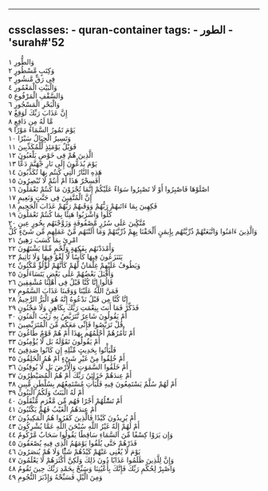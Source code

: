 
---
cssclasses:
    - quran-container
tags:
    - الطور
    - 'surah#'52
---

وَالطُّورِ  ١<br>
وَكِتَبٍ مَّسْطُورٍ  ٢<br>
فِى رَقٍّ مَّنشُورٍ  ٣<br>
وَالْبَيْتِ الْمَعْمُورِ  ٤<br>
وَالسَّقْفِ الْمَرْفُوعِ  ٥<br>
وَالْبَحْرِ الْمَسْجُورِ  ٦<br>
إِنَّ عَذَابَ رَبِّكَ لَوَقِعٌ  ٧<br>
مَّا لَهُ مِن دَافِعٍ  ٨<br>
يَوْمَ تَمُورُ السَّمَاءُ مَوْرًا  ٩<br>
وَتَسِيرُ الْجِبَالُ سَيْرًا  ١۰<br>
فَوَيْلٌ يَوْمَئِذٍ لِّلْمُكَذِّبِينَ  ١١<br>
الَّذِينَ هُمْ فِى خَوْضٍ يَلْعَبُونَ  ١٢<br>
يَوْمَ يُدَعُّونَ إِلَى نَارِ جَهَنَّمَ دَعًّا  ١٣<br>
هَذِهِ النَّارُ الَّتِى كُنتُم بِهَا تُكَذِّبُونَ  ١٤<br>
أَفَسِحْرٌ هَذَا أَمْ أَنتُمْ لَا تُبْصِرُونَ  ١٥<br>
اصْلَوْهَا فَاصْبِرُوا أَوْ لَا تَصْبِرُوا سَوَاءٌ عَلَيْكُمْ إِنَّمَا تُجْزَوْنَ مَا كُنتُمْ تَعْمَلُونَ  ١٦<br>
إِنَّ الْمُتَّقِينَ فِى جَنَّتٍ وَنَعِيمٍ  ١٧<br>
فَكِهِينَ بِمَا ءَاتَىهُمْ رَبُّهُمْ وَوَقَىهُمْ رَبُّهُمْ عَذَابَ الْجَحِيمِ  ١٨<br>
كُلُوا وَاشْرَبُوا هَنِئًا بِمَا كُنتُمْ تَعْمَلُونَ  ١٩<br>
مُتَّكِِٔينَ عَلَى سُرُرٍ مَّصْفُوفَةٍ وَزَوَّجْنَهُم بِحُورٍ عِينٍ  ٢۰<br>
وَالَّذِينَ ءَامَنُوا وَاتَّبَعَتْهُمْ ذُرِّيَّتُهُم بِإِيمَنٍ أَلْحَقْنَا بِهِمْ ذُرِّيَّتَهُمْ وَمَا أَلَتْنَهُم مِّنْ عَمَلِهِم مِّن شَىْءٍ كُلُّ امْرِئٍ بِمَا كَسَبَ رَهِينٌ  ٢١<br>
وَأَمْدَدْنَهُم بِفَكِهَةٍ وَلَحْمٍ مِّمَّا يَشْتَهُونَ  ٢٢<br>
يَتَنَزَعُونَ فِيهَا كَأْسًا لَّا لَغْوٌ فِيهَا وَلَا تَأْثِيمٌ  ٢٣<br>
وَيَطُوفُ عَلَيْهِمْ غِلْمَانٌ لَّهُمْ كَأَنَّهُمْ لُؤْلُؤٌ مَّكْنُونٌ  ٢٤<br>
وَأَقْبَلَ بَعْضُهُمْ عَلَى بَعْضٍ يَتَسَاءَلُونَ  ٢٥<br>
قَالُوا إِنَّا كُنَّا قَبْلُ فِى أَهْلِنَا مُشْفِقِينَ  ٢٦<br>
فَمَنَّ اللَّهُ عَلَيْنَا وَوَقَىنَا عَذَابَ السَّمُومِ  ٢٧<br>
إِنَّا كُنَّا مِن قَبْلُ نَدْعُوهُ إِنَّهُ هُوَ الْبَرُّ الرَّحِيمُ  ٢٨<br>
فَذَكِّرْ فَمَا أَنتَ بِنِعْمَتِ رَبِّكَ بِكَاهِنٍ وَلَا مَجْنُونٍ  ٢٩<br>
أَمْ يَقُولُونَ شَاعِرٌ نَّتَرَبَّصُ بِهِ رَيْبَ الْمَنُونِ  ٣۰<br>
قُلْ تَرَبَّصُوا فَإِنِّى مَعَكُم مِّنَ الْمُتَرَبِّصِينَ  ٣١<br>
أَمْ تَأْمُرُهُمْ أَحْلَمُهُم بِهَذَا أَمْ هُمْ قَوْمٌ طَاغُونَ  ٣٢<br>
أَمْ يَقُولُونَ تَقَوَّلَهُ بَل لَّا يُؤْمِنُونَ  ٣٣<br>
فَلْيَأْتُوا بِحَدِيثٍ مِّثْلِهِ إِن كَانُوا صَدِقِينَ  ٣٤<br>
أَمْ خُلِقُوا مِنْ غَيْرِ شَىْءٍ أَمْ هُمُ الْخَلِقُونَ  ٣٥<br>
أَمْ خَلَقُوا السَّمَوَتِ وَالْأَرْضَ بَل لَّا يُوقِنُونَ  ٣٦<br>
أَمْ عِندَهُمْ خَزَائِنُ رَبِّكَ أَمْ هُمُ الْمُصَيْطِرُونَ  ٣٧<br>
أَمْ لَهُمْ سُلَّمٌ يَسْتَمِعُونَ فِيهِ فَلْيَأْتِ مُسْتَمِعُهُم بِسُلْطَنٍ مُّبِينٍ  ٣٨<br>
أَمْ لَهُ الْبَنَتُ وَلَكُمُ الْبَنُونَ  ٣٩<br>
أَمْ تَسَْٔلُهُمْ أَجْرًا فَهُم مِّن مَّغْرَمٍ مُّثْقَلُونَ  ٤۰<br>
أَمْ عِندَهُمُ الْغَيْبُ فَهُمْ يَكْتُبُونَ  ٤١<br>
أَمْ يُرِيدُونَ كَيْدًا فَالَّذِينَ كَفَرُوا هُمُ الْمَكِيدُونَ  ٤٢<br>
أَمْ لَهُمْ إِلَهٌ غَيْرُ اللَّهِ سُبْحَنَ اللَّهِ عَمَّا يُشْرِكُونَ  ٤٣<br>
وَإِن يَرَوْا كِسْفًا مِّنَ السَّمَاءِ سَاقِطًا يَقُولُوا سَحَابٌ مَّرْكُومٌ  ٤٤<br>
فَذَرْهُمْ حَتَّى يُلَقُوا يَوْمَهُمُ الَّذِى فِيهِ يُصْعَقُونَ  ٤٥<br>
يَوْمَ لَا يُغْنِى عَنْهُمْ كَيْدُهُمْ شَئًْا وَلَا هُمْ يُنصَرُونَ  ٤٦<br>
وَإِنَّ لِلَّذِينَ ظَلَمُوا عَذَابًا دُونَ ذَلِكَ وَلَكِنَّ أَكْثَرَهُمْ لَا يَعْلَمُونَ  ٤٧<br>
وَاصْبِرْ لِحُكْمِ رَبِّكَ فَإِنَّكَ بِأَعْيُنِنَا وَسَبِّحْ بِحَمْدِ رَبِّكَ حِينَ تَقُومُ  ٤٨<br>
وَمِنَ الَّيْلِ فَسَبِّحْهُ وَإِدْبَرَ النُّجُومِ  ٤٩<br>

